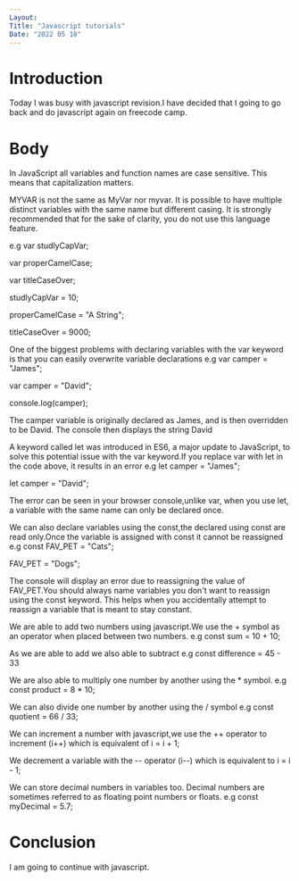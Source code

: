 ```yaml
---
Layout:
Title: "Javascript tutorials"
Date: "2022 05 18"
---
```



# Introduction
Today I was busy with javascript revision.I have decided that I going to go back and do javascript again on freecode camp.

# Body 
In JavaScript all variables and function names are case sensitive. This means that capitalization matters.

MYVAR is not the same as MyVar nor myvar. It is possible to have multiple distinct variables with the same name but different casing. It is strongly recommended that for the sake of clarity, you do not use this language feature.

e.g
var studlyCapVar;

var properCamelCase;

var titleCaseOver;

studlyCapVar = 10;

properCamelCase = "A String";

titleCaseOver = 9000;

One of the biggest problems with declaring variables with the var keyword is that you can easily overwrite variable declarations
e.g 
var camper = "James";

var camper = "David";

console.log(camper);

The camper variable is originally declared as James, and is then overridden to be David. The console then displays the string David

A keyword called let was introduced in ES6, a major update to JavaScript, to solve this potential issue with the var keyword.If you replace var with let in the code above, it results in an error
e.g 
let camper = "James";

let camper = "David";

The error can be seen in your browser console,unlike var, when you use let, a variable with the same name can only be declared once.

We can also declare variables using the const,the declared using const are read only.Once the variable is assigned with const it cannot be reassigned
e.g
const FAV_PET = "Cats";

FAV_PET = "Dogs";

The console will display an error due to reassigning the value of FAV_PET.You should always name variables you don't want to reassign using the const keyword. This helps when you accidentally attempt to reassign a variable that is meant to stay constant.

We are able to add two numbers using javascript.We use the + symbol as an operator when placed between two numbers.
e.g const sum = 10 + 10;

As we are able to add we also able to subtract
e.g const difference = 45 - 33

We are also able to multiply one number by another using the * symbol.
e.g const product = 8 * 10;

We can also divide one number by another using the / symbol
e.g const quotient = 66 / 33;

We can increment a number with javascript,we use the ++ operator to increment (i++) which is equivalent of i = i + 1;

We decrement a variable with the -- operator (i--) which is equivalent to i = i - 1;

We can store decimal numbers in variables too. Decimal numbers are sometimes referred to as floating point numbers or floats.
e.g const myDecimal = 5.7;


# Conclusion
I am going to continue with javascript.